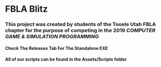 # FBLA Blitz

### This project was created by students of the Tooele Utah FBLA chapter for the purpose of competing in the 2019 *COMPUTER GAME & SIMULATION PROGRAMMING*

#### Check The Releases Tab For The Standalone EXE


#### All of our scripts can be found in the Assets/Scripts folder

